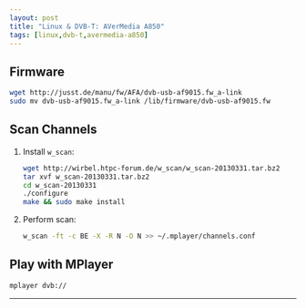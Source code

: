 ```yaml
---
layout: post
title: "Linux & DVB-T: AVerMedia A850"
tags: [linux,dvb-t,avermedia-a850]
---
```


## Firmware
```bash
wget http://jusst.de/manu/fw/AFA/dvb-usb-af9015.fw_a-link
sudo mv dvb-usb-af9015.fw_a-link /lib/firmware/dvb-usb-af9015.fw
```

## Scan Channels
1. Install `w_scan`:
   ```bash
   wget http://wirbel.htpc-forum.de/w_scan/w_scan-20130331.tar.bz2
   tar xvf w_scan-20130331.tar.bz2
   cd w_scan-20130331
   ./configure
   make && sudo make install
   ```
2. Perform scan:
   ```bash
   w_scan -ft -c BE -X -R N -O N >> ~/.mplayer/channels.conf
   ```

## Play with MPlayer
```bash
mplayer dvb://
```

---

